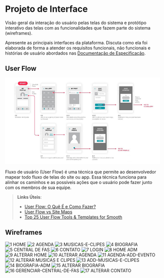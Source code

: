 
# Projeto de Interface

Visão geral da interação do usuário pelas telas do sistema e protótipo interativo das telas com as funcionalidades que fazem parte do sistema (wireframes).

 Apresente as principais interfaces da plataforma. Discuta como ela foi elaborada de forma a atender os requisitos funcionais, não funcionais e histórias de usuário abordados nas <a href="2-Especificação do Projeto.md"> Documentação de Especificação</a>.

## User Flow

![Exemplo de UserFlow](img/userflow.jpg)

Fluxo de usuário (User Flow) é uma técnica que permite ao desenvolvedor mapear todo fluxo de telas do site ou app. Essa técnica funciona para alinhar os caminhos e as possíveis ações que o usuário pode fazer junto com os membros de sua equipe.

> **Links Úteis**:
> - [User Flow: O Quê É e Como Fazer?](https://medium.com/7bits/fluxo-de-usu%C3%A1rio-user-flow-o-que-%C3%A9-como-fazer-79d965872534)
> - [User Flow vs Site Maps](http://designr.com.br/sitemap-e-user-flow-quais-as-diferencas-e-quando-usar-cada-um/)
> - [Top 25 User Flow Tools & Templates for Smooth](https://www.mockplus.com/blog/post/user-flow-tools)


## Wireframes

![1 HOME](https://user-images.githubusercontent.com/85028708/136248050-fd5f89fd-63d0-4a1c-be44-92e2e010c246.jpg)
![2 AGENDA](https://user-images.githubusercontent.com/85028708/136248110-116a173d-0fa3-42fe-aaed-6c680828c8ec.jpg)
![3 MUSICAS-E-CLIPES](https://user-images.githubusercontent.com/85028708/136248122-2713c05e-cc18-40e9-aa78-43b36f0e1c15.png)
![4 BIOGRAFIA](https://user-images.githubusercontent.com/85028708/136248132-669934af-bd19-4667-ac02-a93916cf4ff1.png)
![5 CENTRAL DE FAS](https://user-images.githubusercontent.com/85028708/136248142-8aec4bb7-21e0-41d0-b885-abb206581c55.png)
![6 CONTATO](https://user-images.githubusercontent.com/85028708/136248567-2aae51cc-ae2e-484f-a5f5-63a233466ca1.png)
![7 LOGIN](https://user-images.githubusercontent.com/85028708/136248711-7c62b6bf-d03f-4a45-956e-bdf7faa25b49.jpg)
![8 HOME ADM](https://user-images.githubusercontent.com/85028708/136248803-4d273674-f8a6-4a24-bc4e-6bb006d12503.jpg)
![9 ALTERAR HOME](https://user-images.githubusercontent.com/85028708/136248470-52fb2602-1267-4591-9ed3-fd80bd64ff9e.png)
![10 ALTERAR AGENDA](https://user-images.githubusercontent.com/85028708/136248867-e47868d9-b1e1-4b2c-8380-90ee41d7512b.jpg)
![11 AGENDA-ADD-EVENTO](https://user-images.githubusercontent.com/85028708/136248955-a1d510d5-48e7-4734-b95e-9adf849e4f07.jpg)
![12 ALTERAR MUSICAS E CLIPES](https://user-images.githubusercontent.com/85028708/136249006-7b3d6957-c5c3-4f54-bf1e-08ae21970254.png)
![13 ADD-MUSICAS-E-CLIPES](https://user-images.githubusercontent.com/85028708/136249090-f902b0f4-ba96-46e8-bc6e-4e3e4f4845d5.png)
![14 BIOGRAFIA-ADM](https://user-images.githubusercontent.com/85028708/136249319-504a05af-793d-4e96-bafc-e173df247e71.jpg)
![15 ALTERAR BIOGRAFIA](https://user-images.githubusercontent.com/85028708/136249383-b2712063-7dab-48f1-87e8-567b0980ef60.jpg)
![16 GERENCIAR-CENTRAL-DE-FAS](https://user-images.githubusercontent.com/85028708/136249471-6dc1b303-0a8b-4cb0-9feb-f47d257e1c3a.jpg)
![17 ALTERAR CONTATO](https://user-images.githubusercontent.com/85028708/136249534-ac9df8b0-d739-4b34-80df-6393021c49b1.jpg)



